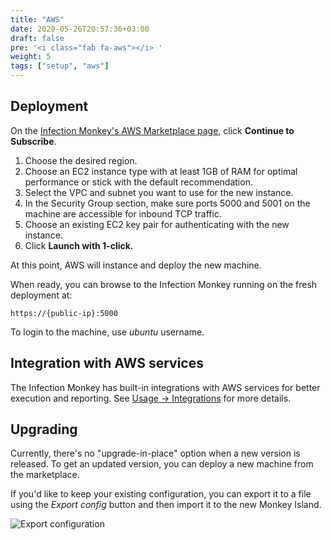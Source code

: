 ```yaml
---
title: "AWS"
date: 2020-05-26T20:57:36+03:00
draft: false
pre: '<i class="fab fa-aws"></i> '
weight: 5
tags: ["setup", "aws"]
---
```


## Deployment

On the [Infection Monkey's AWS Marketplace page](https://aws.amazon.com/marketplace/pp/GuardiCore-Infection-Monkey/B07B3J7K6D), click **Continue to Subscribe**.

1. Choose the desired region.
1. Choose an EC2 instance type with at least 1GB of RAM for optimal performance or stick with the default recommendation.
1. Select the VPC and subnet you want to use for the new instance.
1. In the Security Group section, make sure ports 5000 and 5001 on the machine are accessible for inbound TCP traffic.
1. Choose an existing EC2 key pair for authenticating with the new instance.
1. Click **Launch with 1-click.**

At this point, AWS will instance and deploy the new machine.

When ready, you can browse to the Infection Monkey running on the fresh deployment at:

`https://{public-ip}:5000`

To login to the machine, use *ubuntu* username.

## Integration with AWS services

The Infection Monkey has built-in integrations with AWS services for better
execution and reporting. See [Usage -> Integrations](../../usage/integrations)
for more details.

## Upgrading


Currently, there's no "upgrade-in-place" option when a new version is released.
To get an updated version, you can deploy a new machine from the marketplace.

If you'd like to keep your existing configuration, you can export it to a file
using the *Export config* button and then import it to the new Monkey Island.

![Export configuration](../../images/setup/export-configuration.png "Export configuration")
